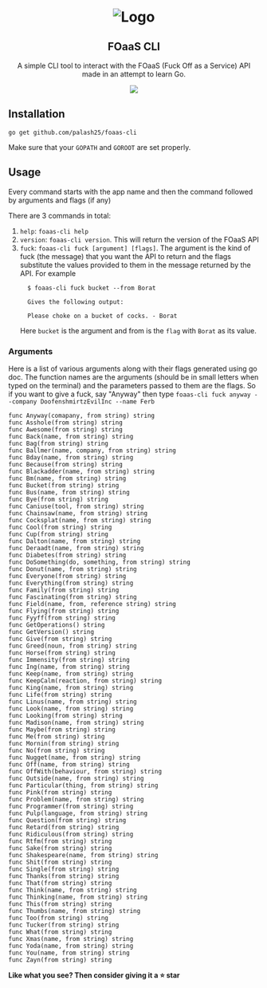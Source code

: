  <h1 align="center">
  <img src="https://raw.githubusercontent.com/palash25/foaas-cli/master/assets/logo.png" alt="Logo">
  <h2 align="center">FOaaS CLI</h2>
  <p align="center">
  A simple CLI tool to interact with the FOaaS (Fuck Off as a Service) API made
  in an attempt to learn Go.
  </p>
</h1>

<p align="center">
  <img src="https://raw.githubusercontent.com/palash25/foaas-cli/master/assets/fuck.gif" />
</p>


## Installation
`go get github.com/palash25/foaas-cli`

Make sure that your `GOPATH` and `GOROOT` are set properly.

## Usage
Every command starts with the app name and then the command followed by
arguments and flags (if any)

There are 3 commands in total:
1. `help`: `foaas-cli help`
2. `version`: `foaas-cli version`. This will return the version of the FOaaS API
3. `fuck`: `foaas-cli fuck [argument] [flags]`. The argument is the kind of fuck
    (the message) that you want the API to return and the flags substitute the
    values provided to them in the message returned by the API. For example
    ```
      $ foaas-cli fuck bucket --from Borat

      Gives the following output:

      Please choke on a bucket of cocks. - Borat
    ```
    Here `bucket` is the argument and from is the `flag` with `Borat` as its
    value.

### Arguments

Here is a list of various arguments along with their flags generated using
go doc. The function names are the arguments (should be in small letters when
typed on the terminal) and the parameters passed to them are the flags. So
if you want to give a fuck, say "Anyway" then type
`foaas-cli fuck anyway --company DoofenshmirtzEvilInc --name Ferb`

```
func Anyway(comapany, from string) string
func Asshole(from string) string
func Awesome(from string) string
func Back(name, from string) string
func Bag(from string) string
func Ballmer(name, company, from string) string
func Bday(name, from string) string
func Because(from string) string
func Blackadder(name, from string) string
func Bm(name, from string) string
func Bucket(from string) string
func Bus(name, from string) string
func Bye(from string) string
func Caniuse(tool, from string) string
func Chainsaw(name, from string) string
func Cocksplat(name, from string) string
func Cool(from string) string
func Cup(from string) string
func Dalton(name, from string) string
func Deraadt(name, from string) string
func Diabetes(from string) string
func DoSomething(do, something, from string) string
func Donut(name, from string) string
func Everyone(from string) string
func Everything(from string) string
func Family(from string) string
func Fascinating(from string) string
func Field(name, from, reference string) string
func Flying(from string) string
func Fyyff(from string) string
func GetOperations() string
func GetVersion() string
func Give(from string) string
func Greed(noun, from string) string
func Horse(from string) string
func Immensity(from string) string
func Ing(name, from string) string
func Keep(name, from string) string
func KeepCalm(reaction, from string) string
func King(name, from string) string
func Life(from string) string
func Linus(name, from string) string
func Look(name, from string) string
func Looking(from string) string
func Madison(name, from string) string
func Maybe(from string) string
func Me(from string) string
func Mornin(from string) string
func No(from string) string
func Nugget(name, from string) string
func Off(name, from string) string
func OffWith(behaviour, from string) string
func Outside(name, from string) string
func Particular(thing, from string) string
func Pink(from string) string
func Problem(name, from string) string
func Programmer(from string) string
func Pulp(language, from string) string
func Question(from string) string
func Retard(from string) string
func Ridiculous(from string) string
func Rtfm(from string) string
func Sake(from string) string
func Shakespeare(name, from string) string
func Shit(from string) string
func Single(from string) string
func Thanks(from string) string
func That(from string) string
func Think(name, from string) string
func Thinking(name, from string) string
func This(from string) string
func Thumbs(name, from string) string
func Too(from string) string
func Tucker(from string) string
func What(from string) string
func Xmas(name, from string) string
func Yoda(name, from string) string
func You(name, from string) string
func Zayn(from string) string
```

**Like what you see? Then consider giving it a :star: star**
